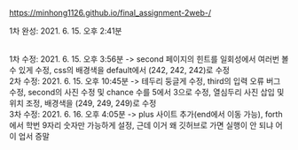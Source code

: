 https://minhong1126.github.io/final_assignment-2web-/

1차 완성: 2021. 6. 15. 오후 2:41분 <br><br>

1차 수정: 2021. 6. 15. 오후 3:56분 -> second 페이지의 힌트를 일회성에서 여러번 볼 수 있게 수정, css의 배경색을 default에서 (242, 242, 242)로 수정<br>
2차 수정: 2021. 6. 15. 오후 10:45분 -> 테두리 둥글게 수정, third의 입력 오류 버그 수정, second의 사진 수정 및 chance 수를 5에서 3으로 수정, 열심두리 사진 삽입 및 위치 조정, 배경색을 (249, 249, 249)로 수정<br>
3차 수정: 2021. 6. 16. 오후 4:05분 -> plus 사이트 추가(end에서 이동 가능), forth에서 학번 9자리 숫자만 가능하게 설정, 근데 이거 왜 깃허브로 가면 실행이 안 되냐 어이 업서 증말
